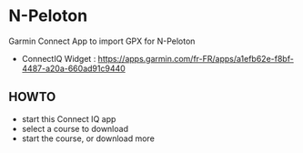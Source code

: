 # N-Peloton
Garmin Connect App to import GPX for N-Peloton

* ConnectIQ Widget : https://apps.garmin.com/fr-FR/apps/a1efb62e-f8bf-4487-a20a-660ad91c9440


## HOWTO
* start this Connect IQ app
* select a course to download
* start the course, or download more
